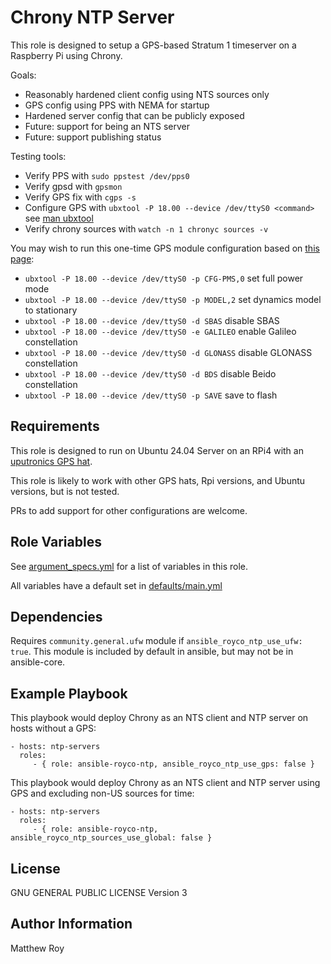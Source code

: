 Chrony NTP Server
=========

This role is designed to setup a GPS-based Stratum 1 timeserver on a Raspberry Pi using Chrony.

Goals:

 - Reasonably hardened client config using NTS sources only
 - GPS config using PPS with NEMA for startup
 - Hardened server config that can be publicly exposed
 - Future: support for being an NTS server
 - Future: support publishing status

Testing tools:

 - Verify PPS with `sudo ppstest /dev/pps0`
 - Verify gpsd with `gpsmon`
 - Verify GPS fix with `cgps -s`
 - Configure GPS with `ubxtool -P 18.00 --device /dev/ttyS0 <command>` see [man ubxtool](https://gpsd.gitlab.io/gpsd/ubxtool.html)
 - Verify chrony sources with `watch -n 1 chronyc sources -v`

You may wish to run this one-time GPS module configuration based on [this page](https://conorrobinson.ie/raspberry-pi-ntp-server-part-6/#pifinding-zero-tc):

 - `ubxtool -P 18.00 --device /dev/ttyS0 -p CFG-PMS,0` set full power mode
 - `ubxtool -P 18.00 --device /dev/ttyS0 -p MODEL,2` set dynamics model to stationary
 - `ubxtool -P 18.00 --device /dev/ttyS0 -d SBAS` disable SBAS
 - `ubxtool -P 18.00 --device /dev/ttyS0 -e GALILEO` enable Galileo constellation
 - `ubxtool -P 18.00 --device /dev/ttyS0 -d GLONASS` disable GLONASS constellation
 - `ubxtool -P 18.00 --device /dev/ttyS0 -d BDS` disable Beido constellation
 - `ubxtool -P 18.00 --device /dev/ttyS0 -p SAVE` save to flash

Requirements
------------

This role is designed to run on Ubuntu 24.04 Server on an RPi4 with an [uputronics GPS hat](https://store.uputronics.com/products/raspberry-pi-gps-rtc-expansion-board). 

This role is likely to work with other GPS hats, Rpi versions, and Ubuntu versions, but is not tested.

PRs to add support for other configurations are welcome.

Role Variables
--------------

See [argument_specs.yml](meta/argument_specs.yml) for a list of variables in this role.

All variables have a default set in [defaults/main.yml](defaults/main.yml)

Dependencies
------------

Requires `community.general.ufw` module if `ansible_royco_ntp_use_ufw: true`. This module is included by default in ansible, but may not be in ansible-core.

Example Playbook
----------------

This playbook would deploy Chrony as an NTS client and NTP server on hosts without a GPS:

    - hosts: ntp-servers
      roles:
         - { role: ansible-royco-ntp, ansible_royco_ntp_use_gps: false }

This playbook would deploy Chrony as an NTS client and NTP server using GPS and excluding non-US sources for time:

    - hosts: ntp-servers
      roles:
         - { role: ansible-royco-ntp, ansible_royco_ntp_sources_use_global: false }


License
-------

GNU GENERAL PUBLIC LICENSE Version 3

Author Information
------------------

Matthew Roy

